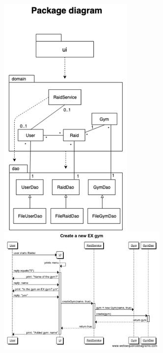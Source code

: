 <img src="https://raw.githubusercontent.com/sinilandia/ohte2019/master/Documentation/kuvat/Packagediagram.png" width="400">

<img src="https://github.com/sinilandia/ohte2019/blob/master/Documentation/kuvat/Create%20a%20new%20EX%20gym.png" width="800">

